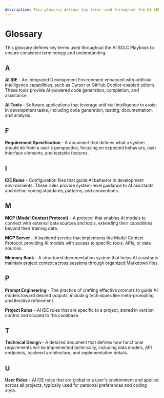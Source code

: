 ```yaml
---
description: This glossary defines key terms used throughout the AI SDLC Playbook to ensure consistent terminology and understanding.
---
```


# Glossary

This glossary defines key terms used throughout the AI SDLC Playbook to ensure consistent terminology and understanding.

## A

**AI IDE** - An Integrated Development Environment enhanced with artificial intelligence capabilities, such as Cursor or GitHub Copilot-enabled editors. These tools provide AI-powered code generation, completion, and assistance.

**AI Tools** - Software applications that leverage artificial intelligence to assist in development tasks, including code generation, testing, documentation, and analysis.

## F

**Requirement Specification** - A document that defines what a system should do from a user's perspective, focusing on expected behaviors, user interface elements, and testable features.

## I

**IDE Rules** - Configuration files that guide AI behavior in development environments. These rules provide system-level guidance to AI assistants and define coding standards, patterns, and conventions.

## M

**MCP (Model Context Protocol)** - A protocol that enables AI models to connect with external data sources and tools, extending their capabilities beyond their training data.

**MCP Server** - A backend service that implements the Model Context Protocol, providing AI models with access to specific tools, APIs, or data sources.

**Memory Bank** - A structured documentation system that helps AI assistants maintain project context across sessions through organized Markdown files.

## P

**Prompt Engineering** - The practice of crafting effective prompts to guide AI models toward desired outputs, including techniques like meta-prompting and iterative refinement.

**Project Rules** - AI IDE rules that are specific to a project, stored in version control and scoped to the codebase.

## T

**Technical Design** - A detailed document that defines how functional requirements will be implemented technically, including data models, API endpoints, backend architecture, and implementation details.

## U

**User Rules** - AI IDE rules that are global to a user's environment and applied across all projects, typically used for personal preferences and coding style.

